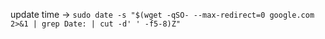 update time -> `sudo date -s "$(wget -qSO- --max-redirect=0 google.com 2>&1 | grep Date: | cut -d' ' -f5-8)Z"`
